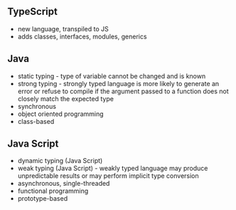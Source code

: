 ## TypeScript

* new language, transpiled to JS
* adds classes, interfaces, modules, generics

## Java

* static typing - type of variable cannot be changed and is known
* strong typing - strongly typed language is more likely to generate an error or refuse to compile if the argument passed to a function does not closely match the expected type
* synchronous
* object oriented programming
* class-based

## Java Script

* dynamic typing (Java Script)
* weak typing (Java Script) - weakly typed language may produce unpredictable results or may perform implicit type conversion
* asynchronous, single-threaded
* functional programming
* prototype-based
